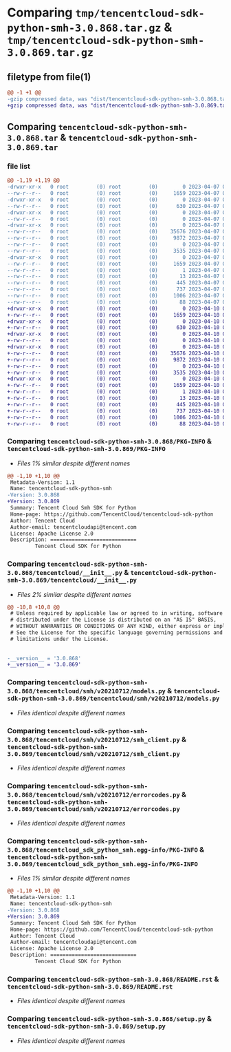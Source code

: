 # Comparing `tmp/tencentcloud-sdk-python-smh-3.0.868.tar.gz` & `tmp/tencentcloud-sdk-python-smh-3.0.869.tar.gz`

## filetype from file(1)

```diff
@@ -1 +1 @@
-gzip compressed data, was "dist/tencentcloud-sdk-python-smh-3.0.868.tar", last modified: Fri Apr  7 00:48:32 2023, max compression
+gzip compressed data, was "dist/tencentcloud-sdk-python-smh-3.0.869.tar", last modified: Mon Apr 10 03:12:18 2023, max compression
```

## Comparing `tencentcloud-sdk-python-smh-3.0.868.tar` & `tencentcloud-sdk-python-smh-3.0.869.tar`

### file list

```diff
@@ -1,19 +1,19 @@
-drwxr-xr-x   0 root         (0) root         (0)        0 2023-04-07 00:48:32.000000 tencentcloud-sdk-python-smh-3.0.868/
--rw-r--r--   0 root         (0) root         (0)     1659 2023-04-07 00:48:32.000000 tencentcloud-sdk-python-smh-3.0.868/PKG-INFO
-drwxr-xr-x   0 root         (0) root         (0)        0 2023-04-07 00:48:32.000000 tencentcloud-sdk-python-smh-3.0.868/tencentcloud/
--rw-r--r--   0 root         (0) root         (0)      630 2023-04-07 00:48:32.000000 tencentcloud-sdk-python-smh-3.0.868/tencentcloud/__init__.py
-drwxr-xr-x   0 root         (0) root         (0)        0 2023-04-07 00:48:32.000000 tencentcloud-sdk-python-smh-3.0.868/tencentcloud/smh/
--rw-r--r--   0 root         (0) root         (0)        0 2023-04-07 00:48:32.000000 tencentcloud-sdk-python-smh-3.0.868/tencentcloud/smh/__init__.py
-drwxr-xr-x   0 root         (0) root         (0)        0 2023-04-07 00:48:32.000000 tencentcloud-sdk-python-smh-3.0.868/tencentcloud/smh/v20210712/
--rw-r--r--   0 root         (0) root         (0)    35676 2023-04-07 00:48:32.000000 tencentcloud-sdk-python-smh-3.0.868/tencentcloud/smh/v20210712/models.py
--rw-r--r--   0 root         (0) root         (0)     9872 2023-04-07 00:48:32.000000 tencentcloud-sdk-python-smh-3.0.868/tencentcloud/smh/v20210712/smh_client.py
--rw-r--r--   0 root         (0) root         (0)        0 2023-04-07 00:48:32.000000 tencentcloud-sdk-python-smh-3.0.868/tencentcloud/smh/v20210712/__init__.py
--rw-r--r--   0 root         (0) root         (0)     3535 2023-04-07 00:48:32.000000 tencentcloud-sdk-python-smh-3.0.868/tencentcloud/smh/v20210712/errorcodes.py
-drwxr-xr-x   0 root         (0) root         (0)        0 2023-04-07 00:48:32.000000 tencentcloud-sdk-python-smh-3.0.868/tencentcloud_sdk_python_smh.egg-info/
--rw-r--r--   0 root         (0) root         (0)     1659 2023-04-07 00:48:32.000000 tencentcloud-sdk-python-smh-3.0.868/tencentcloud_sdk_python_smh.egg-info/PKG-INFO
--rw-r--r--   0 root         (0) root         (0)        1 2023-04-07 00:48:32.000000 tencentcloud-sdk-python-smh-3.0.868/tencentcloud_sdk_python_smh.egg-info/dependency_links.txt
--rw-r--r--   0 root         (0) root         (0)       13 2023-04-07 00:48:32.000000 tencentcloud-sdk-python-smh-3.0.868/tencentcloud_sdk_python_smh.egg-info/top_level.txt
--rw-r--r--   0 root         (0) root         (0)      445 2023-04-07 00:48:32.000000 tencentcloud-sdk-python-smh-3.0.868/tencentcloud_sdk_python_smh.egg-info/SOURCES.txt
--rw-r--r--   0 root         (0) root         (0)      737 2023-04-07 00:48:32.000000 tencentcloud-sdk-python-smh-3.0.868/README.rst
--rw-r--r--   0 root         (0) root         (0)     1006 2023-04-07 00:48:32.000000 tencentcloud-sdk-python-smh-3.0.868/setup.py
--rw-r--r--   0 root         (0) root         (0)       88 2023-04-07 00:48:32.000000 tencentcloud-sdk-python-smh-3.0.868/setup.cfg
+drwxr-xr-x   0 root         (0) root         (0)        0 2023-04-10 03:12:18.000000 tencentcloud-sdk-python-smh-3.0.869/
+-rw-r--r--   0 root         (0) root         (0)     1659 2023-04-10 03:12:18.000000 tencentcloud-sdk-python-smh-3.0.869/PKG-INFO
+drwxr-xr-x   0 root         (0) root         (0)        0 2023-04-10 03:12:18.000000 tencentcloud-sdk-python-smh-3.0.869/tencentcloud/
+-rw-r--r--   0 root         (0) root         (0)      630 2023-04-10 03:12:18.000000 tencentcloud-sdk-python-smh-3.0.869/tencentcloud/__init__.py
+drwxr-xr-x   0 root         (0) root         (0)        0 2023-04-10 03:12:18.000000 tencentcloud-sdk-python-smh-3.0.869/tencentcloud/smh/
+-rw-r--r--   0 root         (0) root         (0)        0 2023-04-10 03:12:18.000000 tencentcloud-sdk-python-smh-3.0.869/tencentcloud/smh/__init__.py
+drwxr-xr-x   0 root         (0) root         (0)        0 2023-04-10 03:12:18.000000 tencentcloud-sdk-python-smh-3.0.869/tencentcloud/smh/v20210712/
+-rw-r--r--   0 root         (0) root         (0)    35676 2023-04-10 03:12:18.000000 tencentcloud-sdk-python-smh-3.0.869/tencentcloud/smh/v20210712/models.py
+-rw-r--r--   0 root         (0) root         (0)     9872 2023-04-10 03:12:18.000000 tencentcloud-sdk-python-smh-3.0.869/tencentcloud/smh/v20210712/smh_client.py
+-rw-r--r--   0 root         (0) root         (0)        0 2023-04-10 03:12:18.000000 tencentcloud-sdk-python-smh-3.0.869/tencentcloud/smh/v20210712/__init__.py
+-rw-r--r--   0 root         (0) root         (0)     3535 2023-04-10 03:12:18.000000 tencentcloud-sdk-python-smh-3.0.869/tencentcloud/smh/v20210712/errorcodes.py
+drwxr-xr-x   0 root         (0) root         (0)        0 2023-04-10 03:12:18.000000 tencentcloud-sdk-python-smh-3.0.869/tencentcloud_sdk_python_smh.egg-info/
+-rw-r--r--   0 root         (0) root         (0)     1659 2023-04-10 03:12:18.000000 tencentcloud-sdk-python-smh-3.0.869/tencentcloud_sdk_python_smh.egg-info/PKG-INFO
+-rw-r--r--   0 root         (0) root         (0)        1 2023-04-10 03:12:18.000000 tencentcloud-sdk-python-smh-3.0.869/tencentcloud_sdk_python_smh.egg-info/dependency_links.txt
+-rw-r--r--   0 root         (0) root         (0)       13 2023-04-10 03:12:18.000000 tencentcloud-sdk-python-smh-3.0.869/tencentcloud_sdk_python_smh.egg-info/top_level.txt
+-rw-r--r--   0 root         (0) root         (0)      445 2023-04-10 03:12:18.000000 tencentcloud-sdk-python-smh-3.0.869/tencentcloud_sdk_python_smh.egg-info/SOURCES.txt
+-rw-r--r--   0 root         (0) root         (0)      737 2023-04-10 03:12:18.000000 tencentcloud-sdk-python-smh-3.0.869/README.rst
+-rw-r--r--   0 root         (0) root         (0)     1006 2023-04-10 03:12:18.000000 tencentcloud-sdk-python-smh-3.0.869/setup.py
+-rw-r--r--   0 root         (0) root         (0)       88 2023-04-10 03:12:18.000000 tencentcloud-sdk-python-smh-3.0.869/setup.cfg
```

### Comparing `tencentcloud-sdk-python-smh-3.0.868/PKG-INFO` & `tencentcloud-sdk-python-smh-3.0.869/PKG-INFO`

 * *Files 1% similar despite different names*

```diff
@@ -1,10 +1,10 @@
 Metadata-Version: 1.1
 Name: tencentcloud-sdk-python-smh
-Version: 3.0.868
+Version: 3.0.869
 Summary: Tencent Cloud Smh SDK for Python
 Home-page: https://github.com/TencentCloud/tencentcloud-sdk-python
 Author: Tencent Cloud
 Author-email: tencentcloudapi@tencent.com
 License: Apache License 2.0
 Description: ============================
         Tencent Cloud SDK for Python
```

### Comparing `tencentcloud-sdk-python-smh-3.0.868/tencentcloud/__init__.py` & `tencentcloud-sdk-python-smh-3.0.869/tencentcloud/__init__.py`

 * *Files 2% similar despite different names*

```diff
@@ -10,8 +10,8 @@
 # Unless required by applicable law or agreed to in writing, software
 # distributed under the License is distributed on an "AS IS" BASIS,
 # WITHOUT WARRANTIES OR CONDITIONS OF ANY KIND, either express or implied.
 # See the License for the specific language governing permissions and
 # limitations under the License.
 
 
-__version__ = '3.0.868'
+__version__ = '3.0.869'
```

### Comparing `tencentcloud-sdk-python-smh-3.0.868/tencentcloud/smh/v20210712/models.py` & `tencentcloud-sdk-python-smh-3.0.869/tencentcloud/smh/v20210712/models.py`

 * *Files identical despite different names*

### Comparing `tencentcloud-sdk-python-smh-3.0.868/tencentcloud/smh/v20210712/smh_client.py` & `tencentcloud-sdk-python-smh-3.0.869/tencentcloud/smh/v20210712/smh_client.py`

 * *Files identical despite different names*

### Comparing `tencentcloud-sdk-python-smh-3.0.868/tencentcloud/smh/v20210712/errorcodes.py` & `tencentcloud-sdk-python-smh-3.0.869/tencentcloud/smh/v20210712/errorcodes.py`

 * *Files identical despite different names*

### Comparing `tencentcloud-sdk-python-smh-3.0.868/tencentcloud_sdk_python_smh.egg-info/PKG-INFO` & `tencentcloud-sdk-python-smh-3.0.869/tencentcloud_sdk_python_smh.egg-info/PKG-INFO`

 * *Files 1% similar despite different names*

```diff
@@ -1,10 +1,10 @@
 Metadata-Version: 1.1
 Name: tencentcloud-sdk-python-smh
-Version: 3.0.868
+Version: 3.0.869
 Summary: Tencent Cloud Smh SDK for Python
 Home-page: https://github.com/TencentCloud/tencentcloud-sdk-python
 Author: Tencent Cloud
 Author-email: tencentcloudapi@tencent.com
 License: Apache License 2.0
 Description: ============================
         Tencent Cloud SDK for Python
```

### Comparing `tencentcloud-sdk-python-smh-3.0.868/README.rst` & `tencentcloud-sdk-python-smh-3.0.869/README.rst`

 * *Files identical despite different names*

### Comparing `tencentcloud-sdk-python-smh-3.0.868/setup.py` & `tencentcloud-sdk-python-smh-3.0.869/setup.py`

 * *Files identical despite different names*

